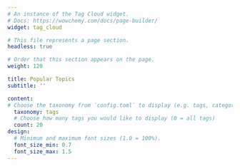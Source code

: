 ```yaml
---
# An instance of the Tag Cloud widget.
# Docs: https://wowchemy.com/docs/page-builder/
widget: tag_cloud

# This file represents a page section.
headless: true

# Order that this section appears on the page.
weight: 120

title: Popular Topics
subtitle: ''

content:
# Choose the taxonomy from `config.toml` to display (e.g. tags, categories)
  taxonomy: tags
  # Choose how many tags you would like to display (0 = all tags)
  count: 20
design:
  # Minimum and maximum font sizes (1.0 = 100%).
  font_size_min: 0.7
  font_size_max: 1.5
---
```

